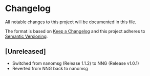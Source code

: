 # Changelog
All notable changes to this project will be documented in this file.

The format is based on [Keep a Changelog](http://keepachangelog.com/en/1.0.0/)
and this project adheres to [Semantic Versioning](http://semver.org/spec/v2.0.0.html).

## [Unreleased]

- Switched from nanomsg (Release 1.1.2) to NNG (Release v1.0.1)
- Reverted from NNG back to nanomsg

